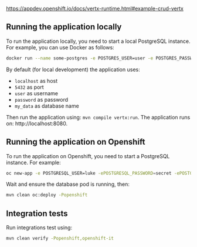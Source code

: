 https://appdev.openshift.io/docs/vertx-runtime.html#example-crud-vertx

## Running the application locally

To run the application locally, you need to start a local PostgreSQL instance. For example, you can use Docker as follows:

```bash
docker run --name some-postgres -e POSTGRES_USER=user -e POSTGRES_PASSWORD=password -e POSTGRES_DB=my_data -p 5432:5432 -d postgres
```

By default (for local development) the application uses:

* `localhost` as host
* `5432` as port
* `user` as username
* `password` as password
* `my_data` as database name

Then run the application using: `mvn compile vertx:run`. The application runs on: http://localhost:8080.

## Running the application on Openshift

To run the application on Openshift, you need to start a PostgreSQL instance. For example:

```bash
oc new-app -e POSTGRESQL_USER=luke -ePOSTGRESQL_PASSWORD=secret -ePOSTGRESQL_DATABASE=my_data registry.access.redhat.com/rhscl/postgresql-10-rhel7 --name=my-database
```

Wait and ensure the database pod is running, then:

```bash
mvn clean oc:deploy -Popenshift
```

## Integration tests

Run integrations test using:

```bash
mvn clean verify -Popenshift,openshift-it
```
